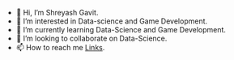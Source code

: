 - 👋 Hi, I’m Shreyash Gavit.
- 👀 I’m interested in Data-science and Game Development.
- 🌱 I’m currently learning Data-Science and Game Development.
- 💞️ I’m looking to collaborate on Data-Science.
- 📫 How to reach me <a href="shreyahsz.github.io/links">Links</a>.

<!---
Shreyashz/Shreyashz is a ✨ special ✨ repository because its `README.md` (this file) appears on your GitHub profile.
You can click the Preview link to take a look at your changes.
--->
